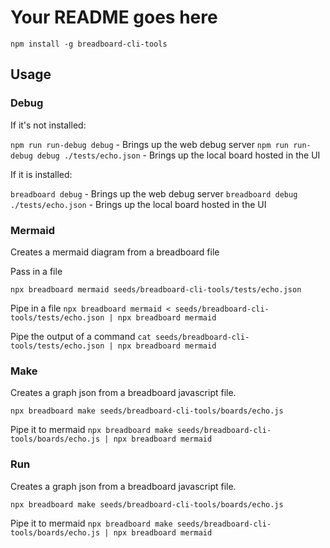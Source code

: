 # Your README goes here

`npm install -g breadboard-cli-tools`

## Usage

### Debug

If it's not installed:

`npm run run-debug debug` - Brings up the web debug server
`npm run run-debug debug ./tests/echo.json` - Brings up the local board hosted in the UI

If it is installed:

`breadboard debug` - Brings up the web debug server
`breadboard debug ./tests/echo.json` - Brings up the local board hosted in the UI

### Mermaid

Creates a mermaid diagram from a breadboard file

Pass in a file

`npx breadboard mermaid seeds/breadboard-cli-tools/tests/echo.json`

Pipe in a file
`npx breadboard mermaid < seeds/breadboard-cli-tools/tests/echo.json | npx breadboard mermaid`

Pipe the output of a command
`cat seeds/breadboard-cli-tools/tests/echo.json | npx breadboard mermaid`

### Make

Creates a graph json from a breadboard javascript file.

`npx breadboard make seeds/breadboard-cli-tools/boards/echo.js`

Pipe it to mermaid
`npx breadboard make seeds/breadboard-cli-tools/boards/echo.js | npx breadboard mermaid`

### Run

Creates a graph json from a breadboard javascript file.

`npx breadboard make seeds/breadboard-cli-tools/boards/echo.js`

Pipe it to mermaid
`npx breadboard make seeds/breadboard-cli-tools/boards/echo.js | npx breadboard mermaid`